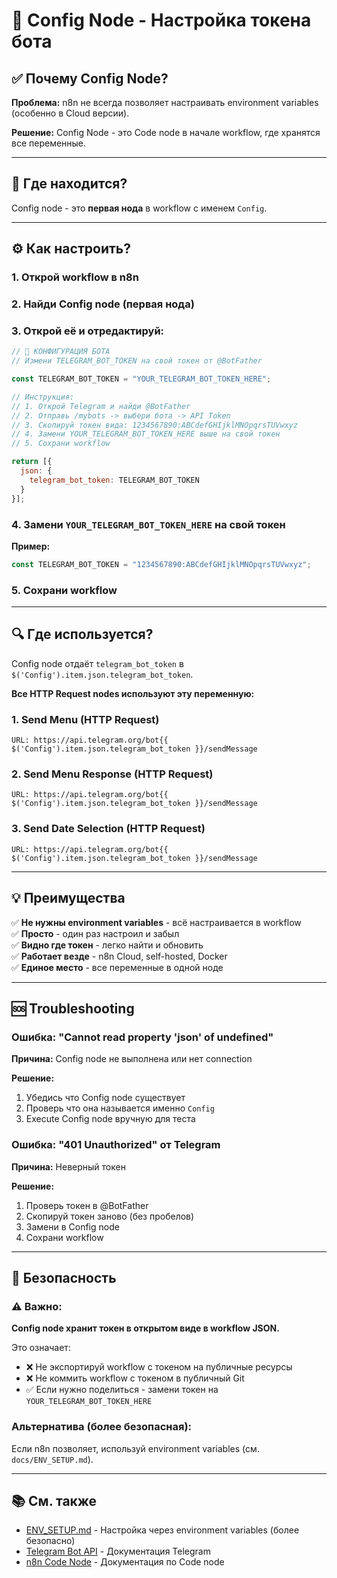 # 🔧 Config Node - Настройка токена бота

## ✅ Почему Config Node?

**Проблема:** n8n не всегда позволяет настраивать environment variables (особенно в Cloud версии).

**Решение:** Config Node - это Code node в начале workflow, где хранятся все переменные.

---

## 📍 Где находится?

Config node - это **первая нода** в workflow с именем `Config`.

---

## ⚙️ Как настроить?

### 1. Открой workflow в n8n

### 2. Найди Config node (первая нода)

### 3. Открой её и отредактируй:

```javascript
// 🔐 КОНФИГУРАЦИЯ БОТА
// Измени TELEGRAM_BOT_TOKEN на свой токен от @BotFather

const TELEGRAM_BOT_TOKEN = "YOUR_TELEGRAM_BOT_TOKEN_HERE";

// Инструкция:
// 1. Открой Telegram и найди @BotFather
// 2. Отправь /mybots -> выбери бота -> API Token
// 3. Скопируй токен вида: 1234567890:ABCdefGHIjklMNOpqrsTUVwxyz
// 4. Замени YOUR_TELEGRAM_BOT_TOKEN_HERE выше на свой токен
// 5. Сохрани workflow

return [{
  json: {
    telegram_bot_token: TELEGRAM_BOT_TOKEN
  }
}];
```

### 4. Замени `YOUR_TELEGRAM_BOT_TOKEN_HERE` на свой токен

**Пример:**
```javascript
const TELEGRAM_BOT_TOKEN = "1234567890:ABCdefGHIjklMNOpqrsTUVwxyz";
```

### 5. Сохрани workflow

---

## 🔍 Где используется?

Config node отдаёт `telegram_bot_token` в `$('Config').item.json.telegram_bot_token`.

**Все HTTP Request nodes используют эту переменную:**

### 1. Send Menu (HTTP Request)
```
URL: https://api.telegram.org/bot{{ $('Config').item.json.telegram_bot_token }}/sendMessage
```

### 2. Send Menu Response (HTTP Request)
```
URL: https://api.telegram.org/bot{{ $('Config').item.json.telegram_bot_token }}/sendMessage
```

### 3. Send Date Selection (HTTP Request)
```
URL: https://api.telegram.org/bot{{ $('Config').item.json.telegram_bot_token }}/sendMessage
```

---

## 💡 Преимущества

✅ **Не нужны environment variables** - всё настраивается в workflow  
✅ **Просто** - один раз настроил и забыл  
✅ **Видно где токен** - легко найти и обновить  
✅ **Работает везде** - n8n Cloud, self-hosted, Docker  
✅ **Единое место** - все переменные в одной ноде  

---

## 🆘 Troubleshooting

### Ошибка: "Cannot read property 'json' of undefined"

**Причина:** Config node не выполнена или нет connection

**Решение:**
1. Убедись что Config node существует
2. Проверь что она называется именно `Config`
3. Execute Config node вручную для теста

### Ошибка: "401 Unauthorized" от Telegram

**Причина:** Неверный токен

**Решение:**
1. Проверь токен в @BotFather
2. Скопируй токен заново (без пробелов)
3. Замени в Config node
4. Сохрани workflow

---

## 🔐 Безопасность

### ⚠️ Важно:

**Config node хранит токен в открытом виде в workflow JSON.**

Это означает:
- ❌ Не экспортируй workflow с токеном на публичные ресурсы
- ❌ Не коммить workflow с токеном в публичный Git
- ✅ Если нужно поделиться - замени токен на `YOUR_TELEGRAM_BOT_TOKEN_HERE`

### Альтернатива (более безопасная):

Если n8n позволяет, используй environment variables (см. `docs/ENV_SETUP.md`).

---

## 📚 См. также

- [ENV_SETUP.md](ENV_SETUP.md) - Настройка через environment variables (более безопасно)
- [Telegram Bot API](https://core.telegram.org/bots/api) - Документация Telegram
- [n8n Code Node](https://docs.n8n.io/code/builtin/code-node/) - Документация по Code node
